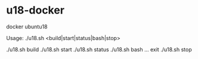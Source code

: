 # u18-docker
docker ubuntu18

Usage: ./u18.sh <build|start|status|bash|stop>

./u18.sh build
./u18.sh start
./u18.sh status
./u18.sh bash
...
exit
./u18.sh stop
